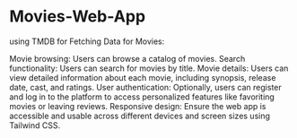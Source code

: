 # Movies-Web-App
using TMDB for Fetching Data for Movies:

Movie browsing: Users can browse a catalog of movies.
Search functionality: Users can search for movies by title.
Movie details: Users can view detailed information about each movie, including synopsis, release date, cast, and ratings.
User authentication: Optionally, users can register and log in to the platform to access personalized features like favoriting movies or leaving reviews.
Responsive design: Ensure the web app is accessible and usable across different devices and screen sizes using Tailwind CSS.
